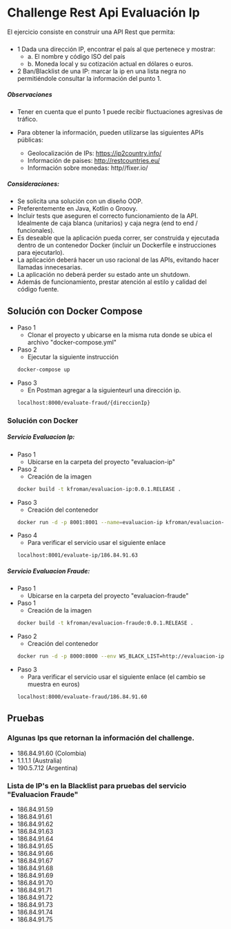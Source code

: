 # Challenge Rest Api Evaluación Ip 
El ejercicio consiste en construir una API Rest que permita: 
##### 
- 1 Dada una dirección IP, encontrar el país al que pertenece y mostrar: 
    * a. El nombre y código ISO del país 
    * b. Moneda local y su cotización actual en dólares o euros. 
- 2 Ban/Blacklist de una IP: marcar la ip en una lista negra no permitiéndole consultar la información del punto 1.  

##### Observaciones
- Tener en cuenta que el punto 1 puede recibir fluctuaciones agresivas de tráfico.

- Para obtener la información, pueden utilizarse las siguientes APIs públicas:
   * Geolocalización de IPs: https://ip2country.info/
   * Información de paises: http://restcountries.eu/
   * Información sobre monedas: http//fixer.io/

##### Consideraciones:
- Se solicita una solución con un diseño OOP.
- Preferentemente en Java, Kotlin o Groovy.
- Incluir tests que aseguren el correcto funcionamiento de la API. Idealmente de caja blanca (unitarios) y caja negra (end to end / funcionales).
- Es deseable que la aplicación pueda correr, ser construida y ejecutada dentro de un contenedor Docker (incluir un Dockerfile e instrucciones para ejecutarlo).
- La aplicación deberá hacer un uso racional de las APIs, evitando hacer llamadas innecesarias.
- La aplicación no deberá perder su estado ante un shutdown.
- Además de funcionamiento, prestar atención al estilo y calidad del código fuente.

## Solución con Docker Compose
* Paso 1
    - Clonar el proyecto y ubicarse en la misma ruta donde se ubica el archivo "docker-compose.yml"
* Paso 2
    - Ejecutar la siguiente instrucción
    ```sh
    docker-compose up
    ```
* Paso 3
    - En Postman agregar a la siguienteurl una dirección ip.
    ```sh
    localhost:8000/evaluate-fraud/{direccionIp}
    ```
### Solución con Docker
##### Servicio Evaluacion Ip:
* Paso 1
    - Ubicarse en la carpeta del proyecto "evaluacion-ip"
* Paso 2
    - Creación de la imagen
    ```sh
    docker build -t kfroman/evaluacion-ip:0.0.1.RELEASE .
    ```
* Paso 3 
    - Creación del contenedor
    ```sh
    docker run -d -p 8001:8001 --name=evaluacion-ip kfroman/evaluacion-ip:0.0.1.RELEASE
    ```
* Paso 4
    - Para verificar el servicio usar el siguiente enlace
    ```sh
    localhost:8001/evaluate-ip/186.84.91.63
    ```
##### Servicio Evaluacion Fraude:
* Paso 1
    - Ubicarse en la carpeta del proyecto "evaluacion-fraude"
* Paso 1
    - Creación de la imagen
    ```sh
    docker build -t kfroman/evaluacion-fraude:0.0.1.RELEASE .
    ```
* Paso 2 
    - Creación del contenedor
    ```sh
    docker run -d -p 8000:8000 --env WS_BLACK_LIST=http://evaluacion-ip --name=evaluacion-fraude --link evaluacion-ip kfroman/evaluacion-fraude:0.0.1.RELEASE
    ```
* Paso 3
    - Para verificar el servicio usar el siguiente enlace (el cambio se muestra en euros)
    ```sh
    localhost:8000/evaluate-fraud/186.84.91.60
    ```

## Pruebas

### Algunas Ips que retornan la información del challenge.
- 186.84.91.60 (Colombia)
- 1.1.1.1 (Australia)
- 190.5.7.12 (Argentina)

### Lista de IP's en la Blacklist para pruebas del servicio "Evaluacion Fraude"
- 186.84.91.59
- 186.84.91.61
- 186.84.91.62
- 186.84.91.63
- 186.84.91.64
- 186.84.91.65
- 186.84.91.66
- 186.84.91.67
- 186.84.91.68
- 186.84.91.69
- 186.84.91.70
- 186.84.91.71
- 186.84.91.72
- 186.84.91.73
- 186.84.91.74
- 186.84.91.75
